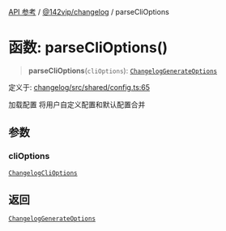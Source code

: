 [API 参考](../../../index.md) / [@142vip/changelog](../index.md) / parseCliOptions

# 函数: parseCliOptions()

> **parseCliOptions**(`cliOptions`): [`ChangelogGenerateOptions`](../interfaces/ChangelogGenerateOptions.md)

定义于: [changelog/src/shared/config.ts:65](https://github.com/142vip/core-x/blob/7cfc2fa6b24172631d6526590fc6ea4be89357c6/packages/changelog/src/shared/config.ts#L65)

加载配置
将用户自定义配置和默认配置合并

## 参数

### cliOptions

[`ChangelogCliOptions`](../interfaces/ChangelogCliOptions.md)

## 返回

[`ChangelogGenerateOptions`](../interfaces/ChangelogGenerateOptions.md)

